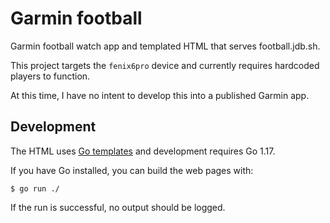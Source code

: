 # Garmin football

Garmin football watch app and templated HTML that serves football.jdb.sh.

This project targets the `fenix6pro` device and currently requires hardcoded players to function.

At this time, I have no intent to develop this into a published Garmin app.

## Development

The HTML uses [Go templates](https://pkg.go.dev/text/template) and development requires Go 1.17.

If you have Go installed, you can build the web pages with:

```console
$ go run ./
```

If the run is successful, no output should be logged.
